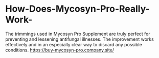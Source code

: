 # How-Does-Mycosyn-Pro-Really-Work-
The trimmings used in Mycosyn Pro Supplement are truly perfect for preventing and lessening antifungal illnesses. The improvement works effectively and in an especially clear way to discard any possible conditions. https://buy-mycosyn-pro.company.site/
